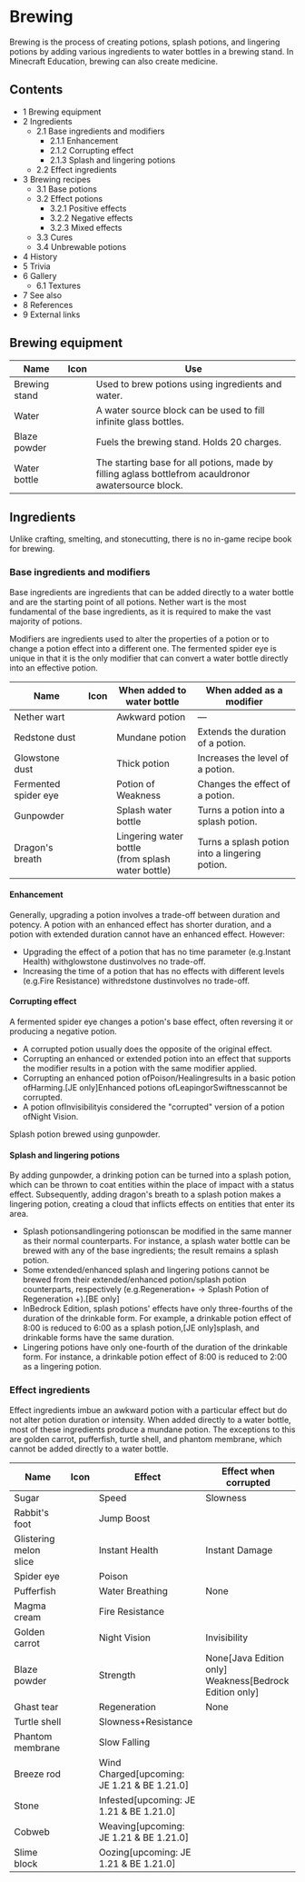 # Brewing
Brewing is the process of creating potions, splash potions, and lingering potions by adding various ingredients to water bottles in a brewing stand. In Minecraft Education, brewing can also create medicine.

## Contents
- 1 Brewing equipment
- 2 Ingredients
	- 2.1 Base ingredients and modifiers
		- 2.1.1 Enhancement
		- 2.1.2 Corrupting effect
		- 2.1.3 Splash and lingering potions
	- 2.2 Effect ingredients
- 3 Brewing recipes
	- 3.1 Base potions
	- 3.2 Effect potions
		- 3.2.1 Positive effects
		- 3.2.2 Negative effects
		- 3.2.3 Mixed effects
	- 3.3 Cures
	- 3.4 Unbrewable potions
- 4 History
- 5 Trivia
- 6 Gallery
	- 6.1 Textures
- 7 See also
- 8 References
- 9 External links

## Brewing equipment
| Name          | Icon | Use                                                                                                  |
|---------------|------|------------------------------------------------------------------------------------------------------|
| Brewing stand |      | Used to brew potions using ingredients and water.                                                    |
| Water         |      | A water source block can be used to fill infinite glass bottles.                                     |
| Blaze powder  |      | Fuels the brewing stand. Holds 20 charges.                                                           |
| Water bottle  |      | The starting base for all potions, made by filling aglass bottlefrom acauldronor awatersource block. |

## Ingredients
Unlike crafting, smelting, and stonecutting, there is no in-game recipe book for brewing.

### Base ingredients and modifiers
Base ingredients are ingredients that can be added directly to a water bottle and are the starting point of all potions. Nether wart is the most fundamental of the base ingredients, as it is required to make the vast majority of potions.

Modifiers are ingredients used to alter the properties of a potion or to change a potion effect into a different one. The fermented spider eye is unique in that it is the only modifier that can convert a water bottle directly into an effective potion.

| Name                 | Icon | When added to water bottle                            | When added as a modifier                       |
|----------------------|------|-------------------------------------------------------|------------------------------------------------|
| Nether wart          |      | Awkward potion                                        | —                                              |
| Redstone dust        |      | Mundane potion                                        | Extends the duration of a potion.              |
| Glowstone dust       |      | Thick potion                                          | Increases the level of a potion.               |
| Fermented spider eye |      | Potion of Weakness                                    | Changes the effect of a potion.                |
| Gunpowder            |      | Splash water bottle                                   | Turns a potion into a splash potion.           |
| Dragon's breath      |      | Lingering water bottle<br/>(from splash water bottle) | Turns a splash potion into a lingering potion. |

#### Enhancement
Generally, upgrading a potion involves a trade-off between duration and potency. A potion with an enhanced effect has shorter duration, and a potion with extended duration cannot have an enhanced effect. However:

- Upgrading the effect of a potion that has no time parameter (e.g.Instant Health) withglowstone dustinvolves no trade-off.
- Increasing the time of a potion that has no effects with different levels (e.g.Fire Resistance) withredstone dustinvolves no trade-off.

#### Corrupting effect
A fermented spider eye changes a potion's base effect, often reversing it or producing a negative potion.

- A corrupted potion usually does the opposite of the original effect.
- Corrupting an enhanced or extended potion into an effect that supports the modifier results in a potion with the same modifier applied.
- Corrupting an enhanced potion ofPoison/Healingresults in a basic potion ofHarming.‌[JE  only]Enhanced potions ofLeapingorSwiftnesscannot be corrupted.
- A potion ofInvisibilityis considered the "corrupted" version of a potion ofNight Vision.

Splash potion brewed using gunpowder.
#### Splash and lingering potions
By adding gunpowder, a drinking potion can be turned into a splash potion, which can be thrown to coat entities within the place of impact with a status effect. Subsequently, adding dragon's breath to a splash potion makes a lingering potion, creating a cloud that inflicts effects on entities that enter its area.

- Splash potionsandlingering potionscan be modified in the same manner as their normal counterparts. For instance, a splash water bottle can be brewed with any of the base ingredients; the result remains a splash potion.
- Some extended/enhanced splash and lingering potions cannot be brewed from their extended/enhanced potion/splash potion counterparts, respectively (e.g.Regeneration+ → Splash Potion of Regeneration +).‌[BE  only]
- InBedrock Edition, splash potions' effects have only three-fourths of the duration of the drinkable form. For example, a drinkable potion effect of 8:00 is reduced to 6:00 as a splash potion,‌[JE  only]splash, and drinkable forms have the same duration.
- Lingering potions have only one-fourth of the duration of the drinkable form. For instance, a drinkable potion effect of 8:00 is reduced to 2:00 as a lingering potion.

### Effect ingredients
Effect ingredients imbue an awkward potion with a particular effect but do not alter potion duration or intensity. When added directly to a water bottle, most of these ingredients produce a mundane potion. The exceptions to this are golden carrot, pufferfish, turtle shell, and phantom membrane, which cannot be added directly to a water bottle.

| Name                   | Icon | Effect                                       | Effect when corrupted                                          |
|------------------------|------|----------------------------------------------|----------------------------------------------------------------|
| Sugar                  |      | Speed                                        | Slowness                                                       |
| Rabbit's foot          |      | Jump Boost                                   |                                                                |
| Glistering melon slice |      | Instant Health                               | Instant Damage                                                 |
| Spider eye             |      | Poison                                       |                                                                |
| Pufferfish             |      | Water Breathing                              | None                                                           |
| Magma cream            |      | Fire Resistance                              |                                                                |
| Golden carrot          |      | Night Vision                                 | Invisibility                                                   |
| Blaze powder           |      | Strength                                     | None‌[Java Edition  only]<br/>Weakness‌[Bedrock Edition  only] |
| Ghast tear             |      | Regeneration                                 | None                                                           |
| Turtle shell           |      | Slowness+Resistance                          |                                                                |
| Phantom membrane       |      | Slow Falling                                 |                                                                |
| Breeze rod             |      | Wind Charged‌[upcoming: JE 1.21 & BE 1.21.0] |                                                                |
| Stone                  |      | Infested‌[upcoming: JE 1.21 & BE 1.21.0]     |                                                                |
| Cobweb                 |      | Weaving‌[upcoming: JE 1.21 & BE 1.21.0]      |                                                                |
| Slime block            |      | Oozing‌[upcoming: JE 1.21 & BE 1.21.0]       |                                                                |

